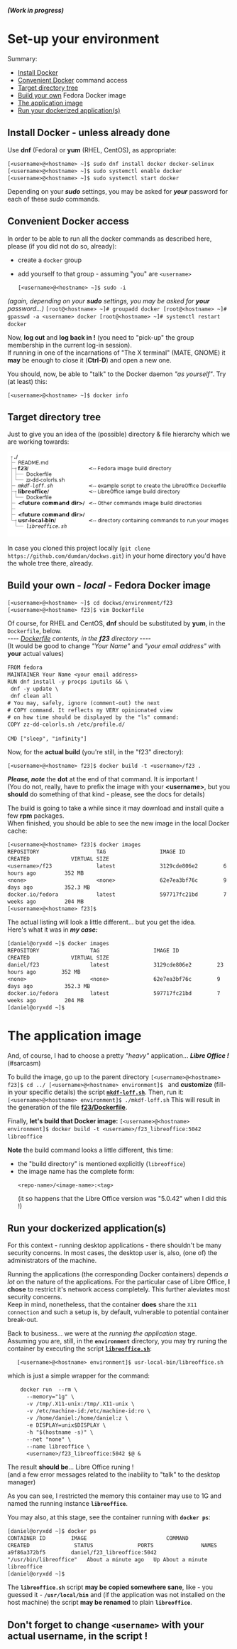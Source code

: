 ﻿***(Work in progress)***
# Set-up your environment
Summary:
- [Install Docker](#install-docker)
- [Convenient Docker](#convenient-docker) command access
- [Target directory tree](#target-directory-tree)
- [Build your own](#build-your-own) Fedora Docker image
- [The application image](#the-application-image)
- [Run your dockerized application(s)](#run-your-dockerized-applications)

## Install Docker - unless already done
Use **dnf** (Fedora) or **yum** (RHEL, CentOS), as appropriate:  
   ```
   [<username>@<hostname> ~]$ sudo dnf install docker docker-selinux
   [<username>@<hostname> ~]$ sudo systemctl enable docker
   [<username>@<hostname> ~]$ sudo systemctl start docker
   ```
Depending on your ***sudo*** settings, you may be asked for ***your*** password for each of these *sudo* commands.

## Convenient Docker access
In order to be able to run all the docker commands as described here, please (if you did not do so, already):
 * create a `docker` group
 * add yourself to that group - assuming "you" are `<username>` 

    ```
    [<username>@<hostname> ~]$ sudo -i
    ```
_(again, depending on your ***sudo*** settings, you may be asked for ***your*** password...)_
    ```
    [root@<hostname> ~]# groupadd docker
    [root@<hostname> ~]# gpasswd -a <username> docker
    [root@<hostname> ~]# systemctl restart docker
    ```
    
Now, **log out** and **log back in !** (you need to "pick-up" the group membership in the current log-in session).  
If running in one of the incarnations of "The X terminal" (MATE, GNOME) it **may** be enough to close it (**Ctrl-D**) and open a new one.  

You should, now, be able to "talk" to the Docker daemon _"as yourself"_. Try (at least) this:

   ```
   [<username>@<hostname> ~]$ docker info
   ```
## Target directory tree
Just to give you an idea of the (possible) directory & file hierarchy which we are working towards:  

![dir. tree](../tree01.png)

In case you cloned this project locally (`git clone https://github.com/dumdan/dockws.git`) in your home directory you'd have the whole tree there, already.

## Build your own - ***local*** - Fedora Docker image
   ```
   [<username>@<hostname> ~]$ cd dockws/environment/f23
   [<username>@<hostname> f23]$ vim Dockerfile
   ```
Of course, for RHEL and CentOS, **dnf** should be substituted by **yum**, in the `Dockerfile`, below.  
_---- [Dockerfile](f23/Dockerfile) contents, in the **f23** directory ----_  
(It would be good to change _"Your Name"_ and _"your email address"_ with **your** actual values)
   ```
   FROM fedora
   MAINTAINER Your Name <your email address>
   RUN dnf install -y procps iputils && \
   	dnf -y update \
   	dnf clean all
   # You may, safely, ignore (comment-out) the next
   # COPY command. It reflects my VERY opinionated view
   # on how time should be displayed by the "ls" command:
   COPY zz-dd-colorls.sh /etc/profile.d/
   
   CMD ["sleep", "infinity"]
   ```
Now, for the **actual build** (you're still, in the "f23" directory):
   ```
   [<username>@<hostname> f23]$ docker build -t <username>/f23 .
   ```
***Please, note*** the **dot** at the end of that command. It _is_ important !  
(You do not, really, have to prefix the image with your **\<username\>**, but you **should** do something of that kind - please, see the docs for details)

The build is going to take a while since it may download and install quite a few __rpm__ packages.  
When finished, you should be able to see the new image in the local Docker cache:
```
[<username>@<hostname> f23]$ docker images
REPOSITORY                  TAG                 IMAGE ID            CREATED             VIRTUAL SIZE
<username>/f23              latest              3129cde806e2        6 hours ago         352 MB
<none>                      <none>              62e7ea3bf76c        9 days ago          352.3 MB
docker.io/fedora            latest              597717fc21bd        7 weeks ago         204 MB
[<username>@<hostname> f23]$ 
```
The actual listing will look a little different... but you get the idea.  
Here's what it was in ***my case:***
```
[daniel@oryxdd ~]$ docker images
REPOSITORY                TAG                 IMAGE ID            CREATED             VIRTUAL SIZE
daniel/f23                latest              3129cde806e2        23 hours ago        352 MB
<none>                    <none>              62e7ea3bf76c        9 days ago          352.3 MB
docker.io/fedora          latest              597717fc21bd        7 weeks ago         204 MB
[daniel@oryxdd ~]$ 
```

# The application image
And, of course, I had to choose a pretty _"heavy"_ application... ***Libre Office !***  
(#sarcasm)

To build the image, go up to the parent directory
	```
	[<username>@<hostname> f23]$ cd ../
	[<username>@<hostname> environment]$ 
	```
and **customize** (fill-in your specific details) the script [**`mkdf-loff.sh`**](./mkdf-loff.sh).
Then, run it:
	```
	[<username>@<hostname> environment]$ ./mkdf-loff.sh
	```
This will result in the generation of the file [**f23/Dockerfile**](f23/Dockerfile).

Finally, **let's build that Docker image:**
	```
	[<username>@<hostname> environment]$ docker build -t <username>/f23_libreoffice:5042 libreoffice
	```

**Note** the build command looks a little different, this time:
- the "build directory" is mentioned explicitly (`libreoffice`)
- the image name has the complete form:  
    ```
    <repo-name>/<image-name>:<tag>
    ```  
    (it so happens that the Libre Office version was "5.0.42" when I did this !)

## Run your dockerized application(s)
For this context - running desktop  applications - there shouldn't be many security concerns. In most cases, the desktop user is, also, (one of) the administrators of the machine.

Running the applications (the corresponding Docker containers) depends _a lot_ on the nature of the applications.
For the particular case of Libre Office, __I chose__ to restrict it's network access completely. This further aleviates most security concerns.  
Keep in mind, nonetheless, that the container **does** share the `X11 connection` and such a setup is, by default, vulnerable to potential container break-out.

Back to business... we were at the _running the application_ stage.  
Assuming you are, still, in the **`environment`** directory, you may try runing the container by executing the script [**`libreoffice.sh`**](./usr-local-bin/libreoffice.sh):

```
   [<username>@<hostname> environment]$ usr-local-bin/libreoffice.sh
```
which is just a simple wrapper for the command:

``` 
    docker run  --rm \
      --memory="1g" \
      -v /tmp/.X11-unix:/tmp/.X11-unix \
      -v /etc/machine-id:/etc/machine-id:ro \
      -v /home/daniel:/home/daniel:z \
      -e DISPLAY=unix$DISPLAY \
      -h "$(hostname -s)" \
      --net "none" \
      --name libreoffice \
      <username>/f23_libreoffice:5042 $@ &
```
   
The result **should be**... Libre Office runing !  
(and a few error messages related to the inability to "talk" to the desktop manager)

As you can see, I restricted the memory this container may use to 1G and named the running instance **`libreoffice`**.

You may also, at this stage, see the container running with **`docker ps`**:
   ```
   [daniel@oryxdd ~]$ docker ps
   CONTAINER ID        IMAGE                         COMMAND                  CREATED              STATUS              PORTS               NAMES
   a9f86a372bf5        daniel/f23_libreoffice:5042   "/usr/bin/libreoffice"   About a minute ago   Up About a minute                       libreoffice
   [daniel@oryxdd ~]$ 
   ```
The **`libreoffice.sh`** script **may be copied somewhere sane**, like - you guessed it - **`/usr/local/bin`** and (if the application was not installed on the host machine) the script **may be renamed** to plain **`libreoffice`**.

## **Don't forget** to change **`<username>`** with your actual **username**, in the script !

